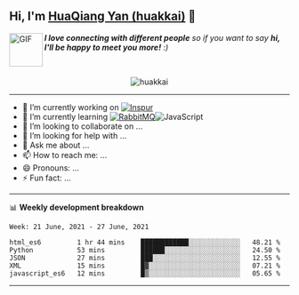 ## Hi, I'm <a href="https://github.com/huakkai" target="_blank">HuaQiang Yan (huakkai)</a> 👋

<img align="left" alt="GIF" src="https://media.giphy.com/media/LnQjpWaON8nhr21vNW/giphy.gif" width="60" title="Say HI"> <em><b>I love connecting with different people</b> so if you want to say <b>hi, I'll be happy to meet you more!</b> :)</em>

<!--
**huakkai/huakkai** is a ✨ _special_ ✨ repository because its `README.md` (this file) appears on your GitHub profile.

Here are some ideas to get you started:
-->

<br>

<p align="center">
    <img src="https://github-readme-stats.vercel.app/api?username=huakkai&show_icons=true&theme=radical" alt="huakkai" />
</p>

-------

- 🔭 I’m currently working on <a href="https://www.inspur.com"><img alt="Inspur" src="https://img.shields.io/badge/-Inspur-brightgreen" /></a>
- 🌱 I’m currently learning <a href="https://www.rabbitmq.com/"><img alt="RabbitMQ" src="https://img.shields.io/badge/-RabbitMQ-green" /></a><img alt="JavaScript" src="https://img.shields.io/badge/-JavaScript-ff69b4" />
- 👯 I’m looking to collaborate on ...
- 🤔 I’m looking for help with ...
- 💬 Ask me about ...
- 📫 How to reach me: ...
- 😄 Pronouns: ...
- ⚡ Fun fact: ...

-------

📊 **Weekly development breakdown**
<!--START_SECTION:waka-->
```text
Week: 21 June, 2021 - 27 June, 2021

html_es6         1 hr 44 mins    ████████████░░░░░░░░░░░░░   48.21 % 
Python           53 mins         ██████░░░░░░░░░░░░░░░░░░░   24.50 % 
JSON             27 mins         ███░░░░░░░░░░░░░░░░░░░░░░   12.55 % 
XML              15 mins         █▓░░░░░░░░░░░░░░░░░░░░░░░   07.21 % 
javascript_es6   12 mins         █▒░░░░░░░░░░░░░░░░░░░░░░░   05.65 % 
```
<!--END_SECTION:waka-->

-------
